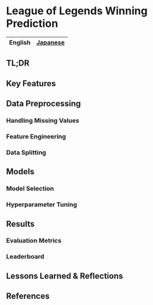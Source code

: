 # League of Legends Winning Prediction

<table>
	<thead>
    	<tr>
      		<th style="text-align:center">English</th>
      		<th style="text-align:center"><a href="solution_ja.md">Japanese</a></th>
    	</tr>
  	</thead>
</table>

## TL;DR

## Key Features

## Data Preprocessing

### Handling Missing Values

### Feature Engineering

### Data Splitting

## Models

### Model Selection

### Hyperparameter Tuning

## Results

### Evaluation Metrics

### Leaderboard

## Lessons Learned & Reflections

## References